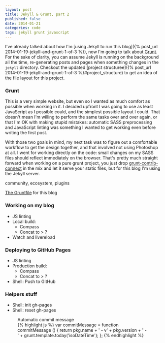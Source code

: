 ```yaml
---
layout: post
title: Jekyll & Grunt, part 2
published: false
date: 2014-01-21
categories: code
tags: jekyll grunt javascript
---
```


I've already talked about how I'm [using Jekyll to run this blog]({% post_url 2014-01-19-jekyll-and-grunt-1-of-3 %}), now I'm going to talk about [Grunt](http://gruntjs.com). For the sake of clarity, you can assume Jekyll is running on the background all the time, re-generating posts and pages when something changes in the ```jekyll``` directory. Checkout the updated [project structuree]({% post_url 2014-01-19-jekyll-and-grunt-1-of-3 %}#project_structure) to get an idea of the file layout for this project.

### Grunt

This is a very simple website, but even so I wanted as much comfort as possible when working in it. I decided upfront I was going to use as least JavaScript as I possible could, and the simplest possible layout I could. That doesn't mean I'm willing to perform the same tasks over and over again, or that I'm OK with making stupid mistakes: automatic SASS preprocessing and JavaScript linting was something I wanted to get working even before writing the first post.

With those two goals in mind, my next task was to figure out a comfortable workflow to get the design together, and that involved not using Photoshop at all. I went for working directly on the code: small changes on my SASS files should reflect immediately on the browser. That's pretty much straight forward when working on a pure grunt project, you just drop [grunt-contrib-connect](https://npmjs.org/package/grunt-contrib-connect) in the mix and let it serve your static files, but for this blog I'm using the Jekyll server.

community, ecosystem, plugins

[The Gruntfile](https://github.com/grancalavera/grancalavera/blob/master/Gruntfile.js) for this blog

### Working on my blog

  - JS linting
  - Local build:
    - Compass
    - Concat to > ?
  - Watch and livereload

### Deploying to GitHub Pages

  - JS linting
  - Production build:
    - Compass
    - Concat to > ?
  - Shell: Push to GitHub

### Helpers stuff

  - Shell: init gh-pages
  - Shell: reset gh-pages

<figure>
<figcaption>Automatic commit message</figcaption>
{% highlight js %}
var commitMessage = function commitMessage () {
  return pkg.name + ' - v' +
    pkg.version + ' - ' +
    grunt.template.today('isoDateTime');
};
{% endhighlight %}
</figure>
